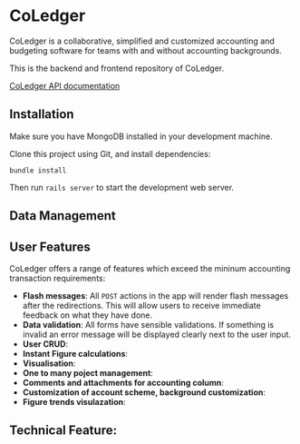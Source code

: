 CoLedger
=====================

CoLedger is a collaborative, simplified and customized accounting and budgeting software for teams with and without accounting backgrounds.

This is the backend and frontend repository of CoLedger.

[CoLedger API documentation](http://docs.coledger.apiary.io)

## Installation

Make sure you have MongoDB installed in your development machine.

Clone this project using Git, and install dependencies:

```
bundle install
```

Then run `rails server` to start the development web server.

## Data Management

## User Features

CoLedger offers a range of features which exceed the mininum accounting transaction requirements:

* **Flash messages**: All `POST` actions in the app will render flash messages after the redirections. This will allow users to receive immediate feedback on what they have done.
* **Data validation**: All forms have sensible validations. If something is invalid an error message will be displayed clearly next to the user input.
* **User CRUD**:
* **Instant Figure calculations**:
* **Visualisation**:
* **One to many poject management**:
* **Comments and attachments for accounting column**:
* **Customization of account scheme, background customization**:
* **Figure trends visulazation**:

## Technical Feature:





